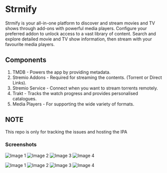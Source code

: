 # Strmify
Strmify is your all-in-one platform to discover and stream movies and TV shows through add-ons with powerful media players. Configure your preferred addon to unlock access to a vast library of content. Search and explore detailed movie and TV show information, then stream with your favourite media players.

## Components
  1. TMDB - Powers the app by providing metadata.
  2. Stremio Addons - Required for streaming the contents. (Torrent or Direct Links).
  3. Stremio Service - Connect when you want to stream torrents remotely.
  4. Trakt - Tracks the watch progress and provides personalised catalogues.
  5. Media Players - For supporting the wide variety of formats.

## NOTE
This repo is only for tracking the issues and hosting the IPA

### Screenshots

![Image 1](https://i.postimg.cc/Wzm0hzxL/1.png)
![Image 2](https://i.postimg.cc/7ZZSZxVd/2.png)
![Image 3](https://i.postimg.cc/XY1dZT1J/3.png)
![Image 4](https://i.postimg.cc/Yq31741Q/4.png)

![Image 1](https://i.postimg.cc/5jd1kNt0/1.png)
![Image 2](https://i.postimg.cc/t4zZP8rP/2.png)
![Image 3](https://i.postimg.cc/N0fjSGpr/3.png)
![Image 4](https://i.postimg.cc/Kz1R6jmr/4.png)


